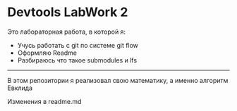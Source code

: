 # Devtools LabWork 2

Это лабораторная работа, в которой я:

+ Учусь работать с git по системе git flow
+ Оформляю Readme
+ Разбираюсь что такое submodules и lfs
____
В этом репозитории я реализовал свою математику, а именно алгоритм Евклида

Изменения в readme.md
